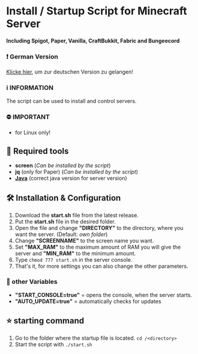 # Install / Startup Script for Minecraft Server
#### Including Spigot, Paper, Vanilla, CraftBukkit, Fabric and Bungeecord

### :heavy_exclamation_mark: German Version
[Klicke hier](https://github.com/FetzerTony/startupScript-Minecraft-V2/blob/main/README-DE.md), um zur deutschen Version zu gelangen!

### :information_source: INFORMATION
The script can be used to install and control servers.

### :no_entry: IMPORTANT
- for Linux only!

## :wrench: Required tools
- **screen** (_Can be installed by the script_)
- **jq** (only for Paper) (_Can be installed by the script_)
- [**Java**](https://www.digitalocean.com/community/tutorials/how-to-install-java-with-apt-on-ubuntu-18-04-de) (correct java version for server version)

## :hammer_and_wrench: Installation & Configuration
1. Download the **start.sh** file from the latest release.
1. Put the **start.sh** file in the desired folder.
2. Open the file and change **"DIRECTORY"** to the directory, where you want the server. (Default: _own folder_)
3. Change **"SCREENNAME"** to the screen name you want.
4. Set **"MAX_RAM"** to the maximum amount of RAM you will give the server and **"MIN_RAM"** to the minimum amount.
5. Type `chmod 777 start.sh` in the server console.
6. That's it, for more settings you can also change the other parameters.

### :page_facing_up: other Variables

- **"START_CONSOLE=true"** = opens the console, when the server starts.
- **"AUTO_UPDATE=true"** = automatically checks for updates

## :star: starting command
1. Go to the folder where the startup file is located. ```cd /<directory>```
2. Start the script with ```./start.sh```
